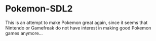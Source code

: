 # 					Pokemon-SDL2

This is an attempt to make Pokemon great again, since it seems that Nintendo or Gamefreak do not have interest in making good Pokemon games anymore...

 